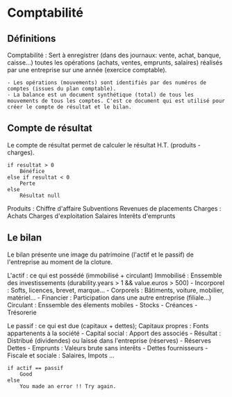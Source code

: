 # Comptabilité

## Définitions

Comptabilité : Sert à enregistrer (dans des journaux: vente, achat, banque, caisse...) toutes les opérations (achats, ventes, emprunts, salaires) réalisés par une entreprise sur une année (exercice comptable).

	- Les opérations (mouvements) sont identifiés par des numéros de comptes (issues du plan comptable).
	- La balance est un document synthétique (total) de tous les mouvements de tous les comptes. C'est ce document qui est utilisé pour créer le compte de résultat et le bilan.

## Compte de résultat

Le compte de résultat permet de calculer le résultat H.T. (produits - charges).

````
if resultat > 0
	Bénéfice
else if resultat < 0
	Perte
else
	Résultat null
````

Produits : 
	Chiffre d'affaire
	Subventions
	Revenues de placements
Charges :
	Achats
	Charges d'exploitation
	Salaires
	Interêts d'emprunts

## Le bilan

Le bilan présente une image du patrimoine (l'actif et le passif) de l'entreprise au moment de la cloture.

L'actif : ce qui est possédé (immobilisé + circulant)
	Immobilisé : Enssemble des investissements (durability.years > 1 && value.euros > 500)
		- Incorporel : Softs, licences, brevet, marque...
		- Corporels : Bâtiments, voiture, mobilier, matériel...
		- Financier : Participation dans une autre entreprise (filiale...)
	Circulant : Enssemble des élements mobiles
		- Stocks
		- Créances
		- Trésorerie

Le passif : ce qui est due (capitaux + dettes);
	Capitaux propres : Fonts appartenents à la société
		- Capital social : Apport des associés
		- Résultat : Distribué (dividendes) ou laissé dans l'entreprise (réserves)
		- Réserves
	Dettes
		- Emprunts : Valeurs brute sans interêts
		- Dettes fournisseurs
		- Fiscale et sociale : Salaires, Impots ...

````
if actif == passif
	Good
else
	You made an error !! Try again.
````
